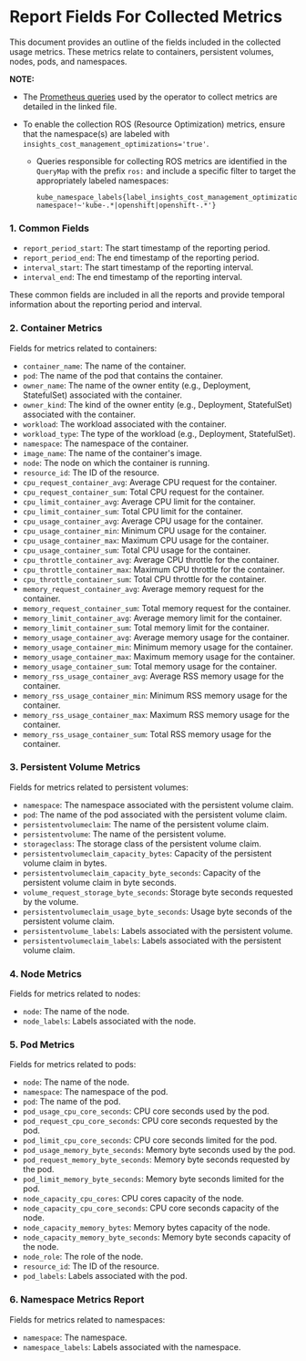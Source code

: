 # Report Fields For Collected Metrics

This document provides an outline of the fields included in the collected usage metrics. These metrics relate to containers, persistent volumes, nodes, pods, and namespaces. 


**NOTE:**

- The [Prometheus queries](https://github.com/project-koku/koku-metrics-operator/blob/main/internal/collector/queries.go) used by the operator to collect metrics are detailed in the linked file. 

- To enable the collection ROS (Resource Optimization) metrics, ensure that the namespace(s) are labeled with `insights_cost_management_optimizations='true'`.

    - Queries responsible for collecting ROS metrics are identified in the `QueryMap` with the prefix `ros:` and include a specific filter to target the appropriately labeled namespaces:
        ```
        kube_namespace_labels{label_insights_cost_management_optimizations='true', namespace!~'kube-.*|openshift|openshift-.*'}
        ```


### 1. Common Fields

- `report_period_start`: The start timestamp of the reporting period.
- `report_period_end`: The end timestamp of the reporting period.
- `interval_start`: The start timestamp of the reporting interval.
- `interval_end`: The end timestamp of the reporting interval.

These common fields are included in all the reports and provide temporal information about the reporting period and interval.

### 2. Container Metrics

Fields for metrics related to containers:


- `container_name`: The name of the container.
- `pod`: The name of the pod that contains the container.
- `owner_name`: The name of the owner entity (e.g., Deployment, StatefulSet) associated with the container.
- `owner_kind`: The kind of the owner entity (e.g., Deployment, StatefulSet) associated with the container.
- `workload`: The workload associated with the container.
- `workload_type`: The type of the workload (e.g., Deployment, StatefulSet).
- `namespace`: The namespace of the container.
- `image_name`: The name of the container's image.
- `node`: The node on which the container is running.
- `resource_id`: The ID of the resource.
- `cpu_request_container_avg`: Average CPU request for the container.
- `cpu_request_container_sum`: Total CPU request for the container.
- `cpu_limit_container_avg`: Average CPU limit for the container.
- `cpu_limit_container_sum`: Total CPU limit for the container.
- `cpu_usage_container_avg`: Average CPU usage for the container.
- `cpu_usage_container_min`: Minimum CPU usage for the container.
- `cpu_usage_container_max`: Maximum CPU usage for the container.
- `cpu_usage_container_sum`: Total CPU usage for the container.
- `cpu_throttle_container_avg`: Average CPU throttle for the container.
- `cpu_throttle_container_max`: Maximum CPU throttle for the container.
- `cpu_throttle_container_sum`: Total CPU throttle for the container.
- `memory_request_container_avg`: Average memory request for the container.
- `memory_request_container_sum`: Total memory request for the container.
- `memory_limit_container_avg`: Average memory limit for the container.
- `memory_limit_container_sum`: Total memory limit for the container.
- `memory_usage_container_avg`: Average memory usage for the container.
- `memory_usage_container_min`: Minimum memory usage for the container.
- `memory_usage_container_max`: Maximum memory usage for the container.
- `memory_usage_container_sum`: Total memory usage for the container.
- `memory_rss_usage_container_avg`: Average RSS memory usage for the container.
- `memory_rss_usage_container_min`: Minimum RSS memory usage for the container.
- `memory_rss_usage_container_max`: Maximum RSS memory usage for the container.
- `memory_rss_usage_container_sum`: Total RSS memory usage for the container.

### 3. Persistent Volume Metrics

Fields for metrics related to persistent volumes:

- `namespace`: The namespace associated with the persistent volume claim.
- `pod`: The name of the pod associated with the persistent volume claim.
- `persistentvolumeclaim`: The name of the persistent volume claim.
- `persistentvolume`: The name of the persistent volume.
- `storageclass`: The storage class of the persistent volume claim.
- `persistentvolumeclaim_capacity_bytes`: Capacity of the persistent volume claim in bytes.
- `persistentvolumeclaim_capacity_byte_seconds`: Capacity of the persistent volume claim in byte seconds.
- `volume_request_storage_byte_seconds`: Storage byte seconds requested by the volume.
- `persistentvolumeclaim_usage_byte_seconds`: Usage byte seconds of the persistent volume claim.
- `persistentvolume_labels`: Labels associated with the persistent volume.
- `persistentvolumeclaim_labels`: Labels associated with the persistent volume claim.

### 4. Node Metrics

Fields for metrics related to nodes:

- `node`: The name of the node.
- `node_labels`: Labels associated with the node.

### 5. Pod Metrics

Fields for metrics related to pods:

- `node`: The name of the node.
- `namespace`: The namespace of the pod.
- `pod`: The name of the pod.
- `pod_usage_cpu_core_seconds`: CPU core seconds used by the pod.
- `pod_request_cpu_core_seconds`: CPU core seconds requested by the pod.
- `pod_limit_cpu_core_seconds`: CPU core seconds limited for the pod.
- `pod_usage_memory_byte_seconds`: Memory byte seconds used by the pod.
- `pod_request_memory_byte_seconds`: Memory byte seconds requested by the pod.
- `pod_limit_memory_byte_seconds`: Memory byte seconds limited for the pod.
- `node_capacity_cpu_cores`: CPU cores capacity of the node.
- `node_capacity_cpu_core_seconds`: CPU core seconds capacity of the node.
- `node_capacity_memory_bytes`: Memory bytes capacity of the node.
- `node_capacity_memory_byte_seconds`: Memory byte seconds capacity of the node.
- `node_role`: The role of the node.
- `resource_id`: The ID of the resource.
- `pod_labels`: Labels associated with the pod.

### 6. Namespace Metrics Report

Fields for metrics related to namespaces:

- `namespace`: The namespace.
- `namespace_labels`: Labels associated with the namespace.
